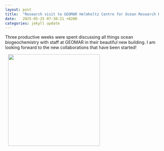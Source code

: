 ```yaml
---
layout: post
title:  "Research visit to GEOMAR Helmholtz Centre for Ocean Research Kiel"
date:   2025-05-25 07:30:21 +0200
categories: jekyll update
---
```

Three productive weeks were spent discussing all things ocean biogeochemistry with staff at GEOMAR in their beautiful new building. I am looking forward to the new collaborations that have been started! 

<img hspace="10" align="left" width="300" src="https://karinkvale.github.io/IMG_8211.jpeg">

